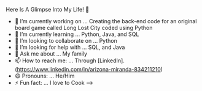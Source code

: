 Here Is A Glimpse Into My Life! 👋

- 🔭 I’m currently working on ... Creating the back-end code for an original board game called Long Lost City coded using Python
- 🌱 I’m currently learning ... Python, Java, and SQL
- 👯 I’m looking to collaborate on ... Python
- 🤔 I’m looking for help with ... SQL, and Java
- 💬 Ask me about ... My family 
- 📫 How to reach me: ... Through [LinkedIn].(https://www.linkedin.com/in/arizona-miranda-834211210)
- 😄 Pronouns: ... He/Him
- ⚡ Fun fact: ... I love to Cook
-->
